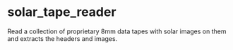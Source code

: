 # solar_tape_reader
Read a collection of proprietary 8mm data tapes with solar images on them and extracts the headers and images.
